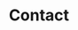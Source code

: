 ---
title: "Contact"
description : "this is a meta description"

office:
  title : "PubIT"
  mobile : "+212698786543"
  email : "contact@pubit.tech"
  location : "Morocco, Marrakech"
  content : "Lorem ipsum dolor sit amet, consetetur sadipscing elitr, sed diam nonumy eirmod tempor invidunt ut labore et dolore magna"

# opennig hour
opennig_hour:
  title : "Opening Hours"
  day_time:
    - "Monday: 9:00 – 19:00"
    - "Tuesday: 9:00 – 19:00"
    - "Wednesday: 9:00 – 19:00"
    - "Thursday: 9:00 – 19:00"
    - "Friday: 9:00 – 19:00"
    - "Saturday: 9:00 – 19:00"
    - "sunday: 9:00 – 19:00"
    
draft: false
---